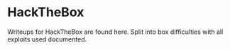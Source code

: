 # HackTheBox

Writeups for HackTheBox are found here. Split into box difficulties with all exploits used documented.&#x20;
